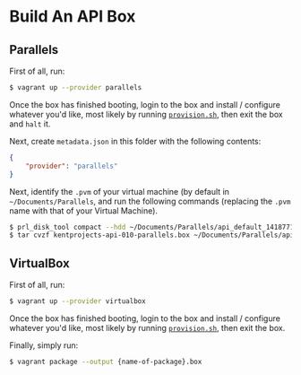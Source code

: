 # Build An API Box

## Parallels

First of all, run:

```sh
$ vagrant up --provider parallels
```

Once the box has finished booting, login to the box and install / configure whatever you'd like, most likely by running [`provision.sh`](./provision.sh), then exit the box and
`halt` it.

Next, create `metadata.json` in this folder with the following contents:
      
```json
{
	"provider": "parallels"
}
```

Next, identify the `.pvm` of your virtual machine (by default in `~/Documents/Parallels`, and run the following commands
(replacing the `.pvm` name with that of your Virtual Machine).

```sh
$ prl_disk_tool compact --hdd ~/Documents/Parallels/api_default_1418771862967_54865.pvm/harddisk.hdd
$ tar cvzf kentprojects-api-010-parallels.box ~/Documents/Parallels/api_default_1418771862967_54865.pvm ./Vagrantfile ./metadata.json
```

## VirtualBox

First of all, run:

```sh
$ vagrant up --provider virtualbox
```

Once the box has finished booting, login to the box and install / configure whatever you'd like, most likely by running [`provision.sh`](./provision.sh), then exit the box.

Finally, simply run:

```sh
$ vagrant package --output {name-of-package}.box
```
